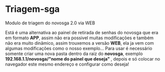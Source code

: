 # Triagem-sga
Modulo de triagem do novosga 2.0 via WEB

Está é uma alternativa ao painel de retirada de senhas do novosga que era em formato <b>APP</b>, assim não era possivel muitas modificações e também não era muito dinâmico, assim trouxemos a versão <b>WEB</b>, ela ja vem com algumas modificações como o nosso exemplo...
Para usar é necessário somente criar uma nova pasta dentro da raiz do <b>novosga</b>, exemplo <b>192.168.1.1/novosga/"nome do painel que deseja" </b>, depois e só colocar no navegador este mesmo endereço e configurar como deseja!
